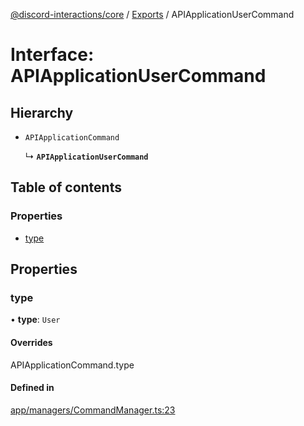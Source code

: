 [@discord-interactions/core](../README.md) / [Exports](../modules.md) / APIApplicationUserCommand

# Interface: APIApplicationUserCommand

## Hierarchy

- `APIApplicationCommand`

  ↳ **`APIApplicationUserCommand`**

## Table of contents

### Properties

- [type](APIApplicationUserCommand.md#type)

## Properties

### type

• **type**: `User`

#### Overrides

APIApplicationCommand.type

#### Defined in

[app/managers/CommandManager.ts:23](https://github.com/ssMMiles/discord-interactions/blob/c2e131f/packages/core/src/app/managers/CommandManager.ts#L23)
